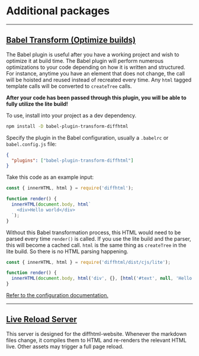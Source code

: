 # Additional packages

<a name="babel-transform"></a>

---

## <a href="#babel-transform">Babel Transform (Optimize builds)</a>

The Babel plugin is useful after you have a working project and wish to
optimize it at build time. The Babel plugin will perform numerous optimizations
to your code depending on how it is written and structured. For instance,
anytime you have an element that does not change, the call will be hoisted and
reused instead of recreated every time. Any `html` tagged template calls will
be converted to `createTree` calls.

**After your code has been passed through this plugin, you will be able to fully
utilize the lite build!**

To use, install into your project as a dev dependency.

``` sh
npm install -D babel-plugin-transform-diffhtml
```

Specify the plugin in the Babel configuration, usually a `.babelrc` or
`babel.config.js` file:

```json
{
  "plugins": ["babel-plugin-transform-diffhtml"]
}
```

Take this code as an example input:

```javascript
const { innerHTML, html } = require('diffhtml');

function render() {
  innerHTML(document.body, html`
    <div>Hello world</div>
  `);
}
```

Without this Babel transformation process, this HTML would need to be parsed
every time `render()` is called. If you use the lite build and the parser,
this will become a cached call. `html` is the same thing as `createTree` in the
lite build. So there is no HTML parsing happening.

```javascript
const { innerHTML, html } = require('diffhtml/dist/cjs/lite');

function render() {
  innerHTML(document.body, html('div', {}, [html('#text', null, 'Hello world')]));
}
```

[Refer to the configuration documentation.](https://github.com/tbranyen/diffhtml/tree/master/packages/babel-plugin-transform-diffhtml#-diffhtml-babel-transform-plugin)

<a name="live-reload-server"></a>

---


## <a href="#live-reload-server">Live Reload Server</a>

This server is designed for the diffhtml-website. Whenever the markdown files
change, it compiles them to HTML and re-renders the relevant HTML live. Other
assets may trigger a full page reload.
